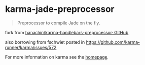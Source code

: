 # karma-jade-preprocessor

> Preprocessor to compile Jade on the fly.

fork from [hanachin/karma-handlebars-preprocessor· GitHub](https://github.com/hanachin/karma-handlebars-preprocessor)

also borrowing from 
fschwiet posted in https://github.com/karma-runner/karma/issues/572

For more information on karma see the [homepage].





[homepage]: http://karma-runner.github.com

